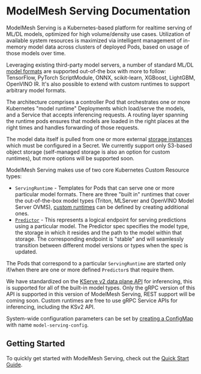 # ModelMesh Serving Documentation

ModelMesh Serving is a Kubernetes-based platform for realtime serving of ML/DL models, optimized for high volume/density use cases. Utilization of available system resources is maximized via intelligent management of in-memory model data across clusters of deployed Pods, based on usage of those models over time.

Leveraging existing third-party model servers, a number of standard ML/DL [model formats](model-types/) are supported out-of-the box with more to follow: TensorFlow, PyTorch ScriptModule, ONNX, scikit-learn, XGBoost, LightGBM, OpenVINO IR. It's also possible to extend with custom runtimes to support arbitrary model formats.

The architecture comprises a controller Pod that orchestrates one or more Kubernetes "model runtime" Deployments which load/serve the models, and a Service that accepts inferencing requests. A routing layer spanning the runtime pods ensures that models are loaded in the right places at the right times and handles forwarding of those requests.

The model data itself is pulled from one or more external [storage instances](predictors/setup-storage.md) which must be configured in a Secret. We currently support only S3-based object storage (self-managed storage is also an option for custom runtimes), but more options will be supported soon.

ModelMesh Serving makes use of two core Kubernetes Custom Resource types:

- `ServingRuntime` - Templates for Pods that can serve one or more particular model formats. There are three "built in" runtimes that cover the out-of-the-box model types (Triton, MLServer and OpenVINO Model Server OVMS), [custom runtimes](runtimes/) can be defined by creating additional ones.
- [`Predictor`](predictors/) - This represents a logical endpoint for serving predictions using a particular model. The Predictor spec specifies the model type, the storage in which it resides and the path to the model within that storage. The corresponding endpoint is "stable" and will seamlessly transition between different model versions or types when the spec is updated.

The Pods that correspond to a particular `ServingRuntime` are started only if/when there are one or more defined `Predictor`s that require them.

We have standardized on the [KServe v2 data plane API](inference/ks-v2-grpc.md) for inferencing, this is supported for all of the built-in model types. Only the gRPC version of this API is supported in this version of ModelMesh Serving, REST support will be coming soon. Custom runtimes are free to use gRPC Service APIs for inferencing, including the KSv2 API.

System-wide configuration parameters can be set by [creating a ConfigMap](configuration/) with name `model-serving-config`.

## Getting Started

To quickly get started with ModelMesh Serving, check out the [Quick Start Guide](quickstart.md).

